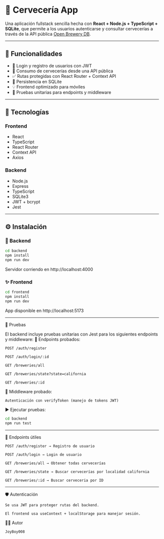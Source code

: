 # 🍺 Cervecería App

Una aplicación fullstack sencilla hecha con **React + Node.js + TypeScript + SQLite**, que permite a los usuarios autenticarse y consultar cervecerías a través de la API pública [Open Brewery DB](https://www.openbrewerydb.org/).

---

## 🚀 Funcionalidades

- 🔐 Login y registro de usuarios con JWT
- 📄 Consumo de cervecerías desde una API pública
- ✅ Rutas protegidas con React Router + Context API
- 💾 Persistencia en SQLite
- 💡 Frontend optimizado para móviles
- 🧪 Pruebas unitarias para endpoints y middleware

---

## 🧱 Tecnologías

### Frontend

- React
- TypeScript
- React Router
- Context API
- Axios

### Backend

- Node.js
- Express
- TypeScript
- SQLite3
- JWT + bcrypt
- Jest

---

## ⚙️ Instalación

### 🔧 Backend

```bash
cd backend
npm install
npm run dev
```

Servidor corriendo en http://localhost:4000

### ✨ Frontend

```bash
cd frontend
npm install
npm run dev
```

App disponible en http://localhost:5173

---

🧪 Pruebas

El backend incluye pruebas unitarias con Jest para los siguientes endpoints y middleware:
📌 Endpoints probados:

    POST /auth/register

    POST /auth/login/:id

    GET /breweries/all

    GET /breweries/state?state=california

    GET /breweries/:id

🔐 Middleware probado:

    Autenticación con verifyToken (manejo de tokens JWT)

▶️ Ejecutar pruebas:

```bash
cd backend
npm run test
```

---

🔑 Endpoints útiles

    POST /auth/register → Registro de usuario

    POST /auth/login → Login de usuario

    GET /breweries/all → Obtener todas cervecerías

    GET /breweries/state → Buscar cervecerías por localidad california

    GET /breweries/:id → Buscar cerveceria por ID

---

🛡️ Autenticación

    Se usa JWT para proteger rutas del backend.

    El frontend usa useContext + localStorage para manejar sesión.

👨‍💻 Autor

    JoyBoy008
